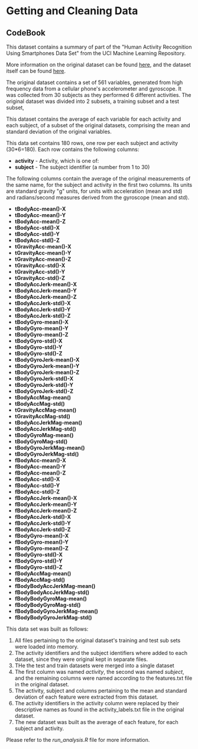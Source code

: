 Getting and Cleaning Data
=========================  

CodeBook
--------

This dataset contains a summary of part of the "Human Activity Recognition Using Smartphones Data Set" from the UCI Machine Learning Repository.  

More information on the original dataset can be found [here](http://archive.ics.uci.edu/ml/datasets/Human+Activity+Recognition+Using+Smartphones), and the dataset itself can be found [here](https://d396qusza40orc.cloudfront.net/getdata%2Fprojectfiles%2FUCI%20HAR%20Dataset.zip).  

The original dataset contains a set of 561 variables, generated from high frequency data from a cellular phone's accelerometer and gyroscope. It was collected from 30 subjects as they performed 6 different activities. The original dataset was divided into 2 subsets, a training subset and a test subset,  

This dataset contains the average of each variable for each activity and each subject, of a subset of the original datasets, comprising the mean and standard deviation of the original variables.

This data set contains 180 rows, one row per each subject and activity (30*6=180). Each row contains the following columns: 

 - **activity** - Activity, which is one of: 
 - **subject** - The subject identifier (a number from 1 to 30)
 
 The following columns contain the average of the original measurements of the same name, for the subject and activity in the first two columns. Its units are standard gravity "g" units, for units with acceleration (mean and std) and radians/second measures derived from the gyroscope (mean and std).
 
 - **tBodyAcc-mean()-X**
 - **tBodyAcc-mean()-Y**
 - **tBodyAcc-mean()-Z** 
 - **tBodyAcc-std()-X** 
 - **tBodyAcc-std()-Y** 
 - **tBodyAcc-std()-Z** 
 - **tGravityAcc-mean()-X** 
 - **tGravityAcc-mean()-Y** 
 - **tGravityAcc-mean()-Z** 
 - **tGravityAcc-std()-X**
 - **tGravityAcc-std()-Y**
 - **tGravityAcc-std()-Z**
 - **tBodyAccJerk-mean()-X**
 - **tBodyAccJerk-mean()-Y**
 - **tBodyAccJerk-mean()-Z**
 - **tBodyAccJerk-std()-X**
 - **tBodyAccJerk-std()-Y**
 - **tBodyAccJerk-std()-Z**
 - **tBodyGyro-mean()-X**
 - **tBodyGyro-mean()-Y**
 - **tBodyGyro-mean()-Z**
 - **tBodyGyro-std()-X**
 - **tBodyGyro-std()-Y**
 - **tBodyGyro-std()-Z**
 - **tBodyGyroJerk-mean()-X**
 - **tBodyGyroJerk-mean()-Y**
 - **tBodyGyroJerk-mean()-Z**
 - **tBodyGyroJerk-std()-X**
 - **tBodyGyroJerk-std()-Y**
 - **tBodyGyroJerk-std()-Z**
 - **tBodyAccMag-mean()**
 - **tBodyAccMag-std()**
 - **tGravityAccMag-mean()**
 - **tGravityAccMag-std()**
 - **tBodyAccJerkMag-mean()**
 - **tBodyAccJerkMag-std()**
 - **tBodyGyroMag-mean()**
 - **tBodyGyroMag-std()**
 - **tBodyGyroJerkMag-mean()**
 - **tBodyGyroJerkMag-std()**
 - **fBodyAcc-mean()-X**
 - **fBodyAcc-mean()-Y**
 - **fBodyAcc-mean()-Z**
 - **fBodyAcc-std()-X**
 - **fBodyAcc-std()-Y**
 - **fBodyAcc-std()-Z**
 - **fBodyAccJerk-mean()-X**
 - **fBodyAccJerk-mean()-Y**
 - **fBodyAccJerk-mean()-Z**
 - **fBodyAccJerk-std()-X**
 - **fBodyAccJerk-std()-Y**
 - **fBodyAccJerk-std()-Z**
 - **fBodyGyro-mean()-X**
 - **fBodyGyro-mean()-Y**
 - **fBodyGyro-mean()-Z**
 - **fBodyGyro-std()-X**
 - **fBodyGyro-std()-Y**
 - **fBodyGyro-std()-Z**
 - **fBodyAccMag-mean()**
 - **fBodyAccMag-std()**
 - **fBodyBodyAccJerkMag-mean()**
 - **fBodyBodyAccJerkMag-std()**
 - **fBodyBodyGyroMag-mean()**
 - **fBodyBodyGyroMag-std()**
 - **fBodyBodyGyroJerkMag-mean()**
 - **fBodyBodyGyroJerkMag-std()**
 
This data set was built as follows:  

 1. All files pertaining to the original dataset's training and test sub sets were loaded into memory.
 2. The activity identifiers and the subject identifiers where added to each dataset, since they were original kept in separate files.
 3. THe the test and train datasets were merged into a single dataset
 4. The first column was named *activity*, the second was named *subject*, and the remaining columns were named according to the features.txt file in the original dataset.
 5. The activity, subject and columns pertaining to the mean and standard deviation of each feature were extracted from this dataset.
 6. The activity identifiers in the activity column were replaced by their descriptive names as found in the activity_labels.txt file in the original dataset.
 7. The new dataset was built as the average of each feature, for each subject and activity.  
 
Please refer to the *run_analysis.R* file for more information.
